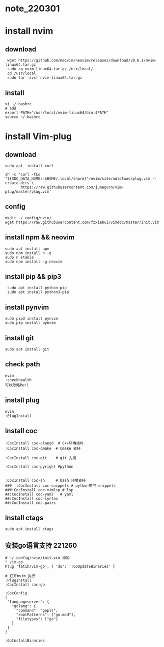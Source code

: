 # note_220301
# install nvim

## download

```shell
 wget https://github.com/neovim/neovim/releases/download/v0.6.1/nvim-linux64.tar.gz
 sudo cp nvim-linux64.tar.gz /usr/local/
 cd /usr/local
 sudo tar -zvxf nvim-linux64.tar.gz
```
## install

```shell
vi ~/.bashrc
# add 
export PATH="/usr/local/nvim-linux64/bin:$PATH"
source ~/.bashrc
```

# install Vim-plug

## download

```shell
sudo apt  install curl

sh -c 'curl -fLo "${XDG_DATA_HOME:-$HOME/.local/share}"/nvim/site/autoload/plug.vim --create-dirs \
       https://raw.githubusercontent.com/junegunn/vim-plug/master/plug.vim'
```
## config 

```shell
mkdir ~/.config/nvim/
wget https://raw.githubusercontent.com/fzxiehui/vimdoc/master/init.vim
```
## install npm && neovim

```shell
sudo apt install npm
sudo npm install n -g
sudo n stable
sudo npm install -g neovim
```

## install pip && pip3

```shell
 sudo apt install python-pip
 sudo apt install python3-pip
```

## install pynvim

```shell
sudo pip3 install pynvim
sudo pip install pynvim
```

## install git

```shell
sudo apt install git
```

## check path

```shell
nvim
:checkhealth
可以忽略Perl 

```
## install plug
```shell
nvim
:PlugInstall
```

## install coc 
```shell
:CocInstall coc-clangd  # C++环境插件
:CocInstall coc-cmake  # Cmake 支持
 
:CocInstall coc-git    # git 支持

:CocInstall coc-pyright #python 


:CocInstall coc-sh     # bash 环境支持
###  :CocInstall coc-snippets # python提供 snippets
###:CocInstall coc-vimlsp # lsp
##:CocInstall coc-yaml   # yaml
##:CocInstall coc-syntax
##:CocInstall coc-pairs
```

## install ctags

```shell
sudo apt install ctags
```


## 安装go语言支持 221260

```shell
# ~/.config/nvim/init.vim 添加
" vim-go 
Plug 'fatih/vim-go', { 'do': ':GoUpdateBinaries' }

# 打开nvim 执行 
:PlugInstall
:CocInstall coc-go

:CocConfig
{
 "languageserver": {
   "golang": {
     "command": "gopls",
     "rootPatterns": ["go.mod"],
     "filetypes": ["go"]
   }
 }
}

:GoInstallBinaries
````
